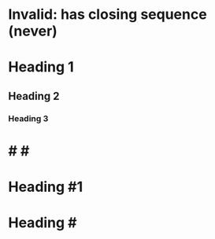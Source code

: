 
Invalid: has closing sequence (never)
===============================

# Heading 1 #
## Heading 2 ##
### Heading 3 ###

# # # #
# Heading #1 #
# Heading # #
